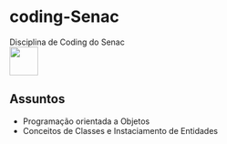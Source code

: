 # coding-Senac
Disciplina de Coding do Senac  
<img width="50" src="https://cdn-icons-png.flaticon.com/512/3749/3749784.png">

<h2>Assuntos</h2>
<ul>
  <li>Programação orientada a Objetos</li>
  <li>Conceitos de Classes e Instaciamento de Entidades</li>
</ul>
